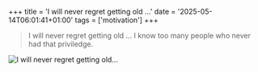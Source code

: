 +++
title = 'I will never regret getting old ...'
date = '2025-05-14T06:01:41+01:00'
tags = ['motivation']
+++

> I will never regret getting old ... I know too many people who never had that priviledge.

![I will never regret getting old...](/img/i-will-never-regret-getting-old.jpg)
